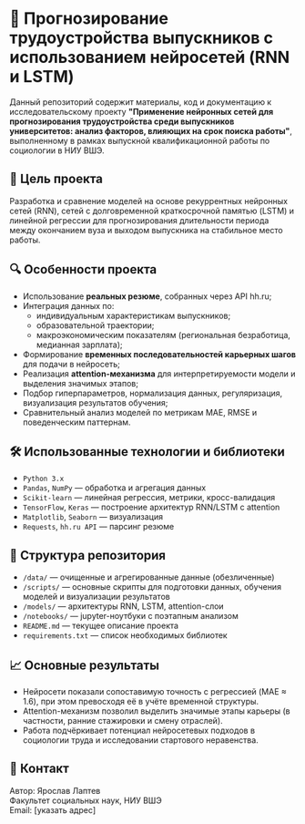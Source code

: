 # 📘 Прогнозирование трудоустройства выпускников с использованием нейросетей (RNN и LSTM)

Данный репозиторий содержит материалы, код и документацию к исследовательскому проекту **"Применение нейронных сетей для прогнозирования трудоустройства среди выпускников университетов: анализ факторов, влияющих на срок поиска работы"**, выполненному в рамках выпускной квалификационной работы по социологии в НИУ ВШЭ.

## 📌 Цель проекта
Разработка и сравнение моделей на основе рекуррентных нейронных сетей (RNN), сетей с долговременной краткосрочной памятью (LSTM) и линейной регрессии для прогнозирования длительности периода между окончанием вуза и выходом выпускника на стабильное место работы.

## 🔍 Особенности проекта
- Использование **реальных резюме**, собранных через API hh.ru;
- Интеграция данных по:
  - индивидуальным характеристикам выпускников;
  - образовательной траектории;
  - макроэкономическим показателям (региональная безработица, медианная зарплата);
- Формирование **временных последовательностей карьерных шагов** для подачи в нейросеть;
- Реализация **attention-механизма** для интерпретируемости модели и выделения значимых этапов;
- Подбор гиперпараметров, нормализация данных, регуляризация, визуализация результатов обучения;
- Сравнительный анализ моделей по метрикам MAE, RMSE и поведенческим паттернам.

## 🛠 Использованные технологии и библиотеки
- `Python 3.x`
- `Pandas`, `NumPy` — обработка и агрегация данных
- `Scikit-learn` — линейная регрессия, метрики, кросс-валидация
- `TensorFlow`, `Keras` — построение архитектур RNN/LSTM с attention
- `Matplotlib`, `Seaborn` — визуализация
- `Requests`, `hh.ru API` — парсинг резюме

## 📂 Структура репозитория
- `/data/` — очищенные и агрегированные данные (обезличенные)
- `/scripts/` — основные скрипты для подготовки данных, обучения моделей и визуализации результатов
- `/models/` — архитектуры RNN, LSTM, attention-слои
- `/notebooks/` — jupyter-ноутбуки с поэтапным анализом
- `README.md` — текущее описание проекта
- `requirements.txt` — список необходимых библиотек

## 📈 Основные результаты
- Нейросети показали сопоставимую точность с регрессией (MAE ≈ 1.6), при этом превосходя её в учёте временной структуры.
- Attention-механизм позволил выделить значимые этапы карьеры (в частности, ранние стажировки и смену отраслей).
- Работа подчёркивает потенциал нейросетевых подходов в социологии труда и исследовании стартового неравенства.

## 📣 Контакт
Автор: Ярослав Лаптев  
Факультет социальных наук, НИУ ВШЭ  
Email: [указать адрес]